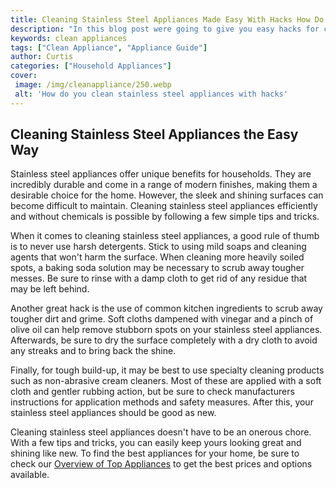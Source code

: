 ```yaml
---
title: Cleaning Stainless Steel Appliances Made Easy With Hacks How Do You Do It
description: "In this blog post were going to give you easy hacks for cleaning stainless steel appliances from the comfort of your own kitchen Learn how you can easily get your stainless steel appliances sparkling clean"
keywords: clean appliances
tags: ["Clean Appliance", "Appliance Guide"]
author: Curtis
categories: ["Household Appliances"]
cover: 
 image: /img/cleanappliance/250.webp
 alt: 'How do you clean stainless steel appliances with hacks'
---
```

## Cleaning Stainless Steel Appliances the Easy Way

Stainless steel appliances offer unique benefits for households. They are incredibly durable and come in a range of modern finishes, making them a desirable choice for the home. However, the sleek and shining surfaces can become difficult to maintain. Cleaning stainless steel appliances efficiently and without chemicals is possible by following a few simple tips and tricks.

When it comes to cleaning stainless steel appliances, a good rule of thumb is to never use harsh detergents. Stick to using mild soaps and cleaning agents that won't harm the surface. When cleaning more heavily soiled spots, a baking soda solution may be necessary to scrub away tougher messes. Be sure to rinse with a damp cloth to get rid of any residue that may be left behind.

Another great hack is the use of common kitchen ingredients to scrub away tougher dirt and grime. Soft cloths dampened with vinegar and a pinch of olive oil can help remove stubborn spots on your stainless steel appliances. Afterwards, be sure to dry the surface completely with a dry cloth to avoid any streaks and to bring back the shine.

Finally, for tough build-up, it may be best to use specialty cleaning products such as non-abrasive cream cleaners. Most of these are applied with a soft cloth and gentler rubbing action, but be sure to check manufacturers instructions for application methods and safety measures. After this, your stainless steel appliances should be good as new.

Cleaning stainless steel appliances doesn't have to be an onerous chore. With a few tips and tricks, you can easily keep yours looking great and shining like new. To find the best appliances for your home, be sure to check our [Overview of Top Appliances](./pages/appliance-overview) to get the best prices and options available.
